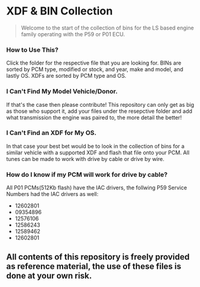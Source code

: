 # XDF & BIN Collection
  > Welcome to the start of the collection of bins for the LS based engine family operating with the P59 or P01 ECU.
  ### How to Use This?
   Click the folder for the respective file that you are looking for. BINs are sorted by PCM type, modified or stock, and year, make and model, and lastly OS. XDFs are sorted by PCM type and OS.
  ### I Can't Find My Model Vehicle/Donor.
   If that's the case then please contribute! This repository can only get as big as those who support it, add your files under the resepctive folder and add what transmission the engine was paired to, the more detail the better!
  ### I Can't Find an XDF for My OS.
   In that case your best bet would be to look in the collection of bins for a similar vehicle with a supported XDF and flash that file onto your PCM. All tunes can be made to work with drive by cable or drive by wire.
  ### How do I know if my PCM will work for drive by cable?
   All P01 PCMs(512Kb flash) have the IAC drivers, the follwing P59 Service Numbers had the IAC drivers as well: 
  - 12602801
  - 09354896
  - 12576106
  - 12586243
  - 12589462
  - 12602801
 
 ## All contents of this repository is freely provided as reference material, the use of these files is done at your own risk.
 


